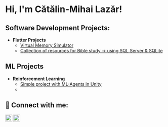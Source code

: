 <h1>Hi, I'm Cătălin-Mihai Lazăr!<br/></h1>

<h2>Software Development Projects:</h2>

- <b>Flutter Projects</b>
  - [Virtual Memory Simulator](https://github.com/mihailazar1/Virtual-Memory-Simulator)
  - [Collection of resources for Bible study -> using SQL Server & SQLite](https://github.com/mihailazar1/Bible-Study-Resources)

<h2>ML Projects</h2>

- <b>Reinforcement Learning</b>
  - [Simple project with ML-Agents in Unity](https://github.com/mihailazar1/simple-environment-ml-agents)
  - 
  

<h2> 🤳 Connect with me:</h2>


[<img align="left" alt="Mihai Lazar | LinkedIn" width="22px" src="https://cdn.jsdelivr.net/npm/simple-icons@v3/icons/linkedin.svg" />][linkedin]
[<img align="left" alt="Mihai Lazar | Kaggle" width="22px" src="https://cdn.iconscout.com/icon/free/png-512/free-kaggle-3628281-3031974.png?f=webp&w=512"/>][kaggle]


[linkedin]: https://www.linkedin.com/in/mihai-lazar1/
[kaggle]: https://www.kaggle.com/catalinmihailazar
